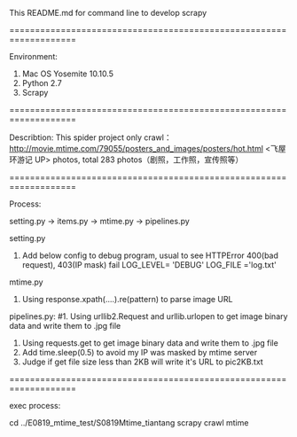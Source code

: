 This README.md for command line to develop scrapy

===================================================================

Environment:
1. Mac OS Yosemite 10.10.5
2. Python 2.7
3. Scrapy

===================================================================

Describtion:
This spider project only crawl：http://movie.mtime.com/79055/posters_and_images/posters/hot.html <飞屋环游记 UP> photos, total 283 photos（剧照，工作照，宣传照等）

===================================================================

Process:

setting.py -> items.py -> mtime.py -> pipelines.py

setting.py
1. Add below config to debug program, usual to see HTTPError 400(bad request), 403(IP mask) fail
LOG_LEVEL= 'DEBUG'
LOG_FILE ='log.txt'

mtime.py
1. Using response.xpath(....).re(pattern) to parse image URL

pipelines.py:
#1. Using urllib2.Request and urllib.urlopen to get image binary data and write them to .jpg file
1. Using requests.get to get image binary data and write them to .jpg file
2. Add time.sleep(0.5) to avoid my IP was masked by mtime server
3. Judge if get file size less than 2KB will write it's URL to pic2KB.txt

===================================================================

exec process:

cd ../E0819_mtime_test/S0819Mtime_tiantang
scrapy crawl mtime